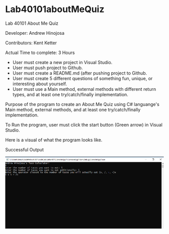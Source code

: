 # Lab40101aboutMeQuiz

Lab 40101 About Me Quiz

Developer: Andrew Hinojosa

Contributors: Kent Ketter


Actual Time to complete: 3 Hours

* User must create a new project in Visual Studio. 
* User must push project to Github.
* User must create a README.md (after pushing project to Github.
* User must create 5 different questions of something fun, unique, or interesting about yourself.
* User must use a Main method, external methods with different return types, and at least one try/catch/finally implementation.

Purpose of the program to create an About Me Quiz using C# languange's Main method, external methods, and at least one try/catch/finally implementation.

To Run the program, user must click the start button (Green arrow) in Visual Studio.

Here is a visual of what the program looks like.

Successful Output

![output](https://github.com/drewsview34/codeCalculator401/blob/master/Assests/Capture.PNG)
